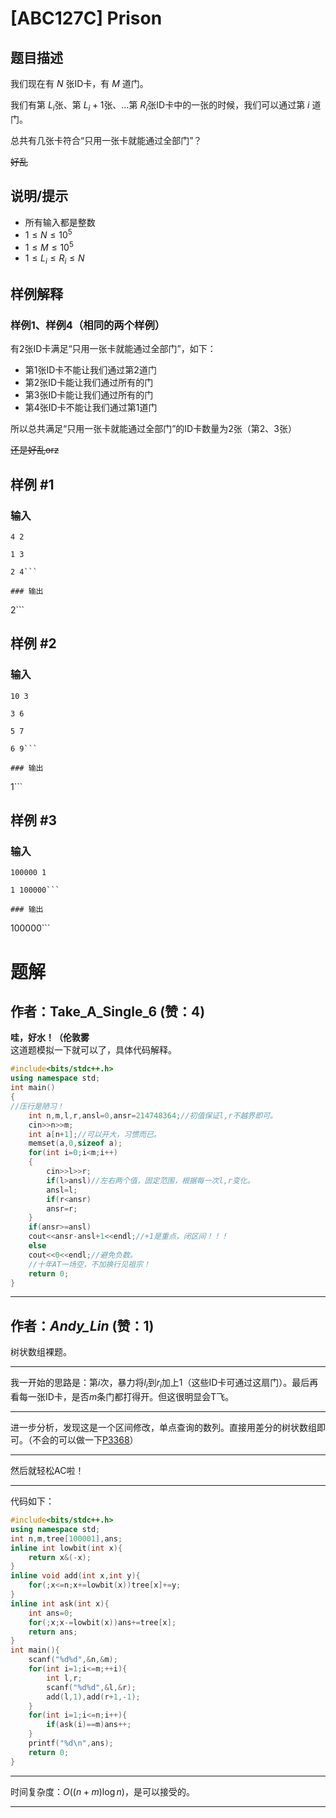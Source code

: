 # [ABC127C] Prison

## 题目描述

我们现在有 $N$ 张ID卡，有 $M$ 道门。

我们有第 $L_i$张、第 $L_i+1$张、…第 $R_i$张ID卡中的一张的时候，我们可以通过第 $i$ 道门。

总共有几张卡符合“只用一张卡就能通过全部门”？

~~好乱~~

## 说明/提示

- 所有输入都是整数
- $1\le N\le 10^5$
- $1\le M\le 10^5$
- $1\le L_i\le R_i\le N$

## 样例解释

### 样例1、样例4（相同的两个样例）

有2张ID卡满足“只用一张卡就能通过全部门”，如下：

- 第1张ID卡不能让我们通过第2道门
- 第2张ID卡能让我们通过所有的门
- 第3张ID卡能让我们通过所有的门
- 第4张ID卡不能让我们通过第1道门

所以总共满足“只用一张卡就能通过全部门”的ID卡数量为2张（第2、3张）

~~还是好乱orz~~

## 样例 #1

### 输入

```
4 2
1 3
2 4```

### 输出

```
2```

## 样例 #2

### 输入

```
10 3
3 6
5 7
6 9```

### 输出

```
1```

## 样例 #3

### 输入

```
100000 1
1 100000```

### 输出

```
100000```

# 题解

## 作者：Take_A_Single_6 (赞：4)

**哇，好水！（伦敦雾**  
这道题模拟一下就可以了，具体代码解释。  
```cpp
#include<bits/stdc++.h>
using namespace std;
int main()
{
//压行是陋习！
    int n,m,l,r,ansl=0,ansr=214748364;//初值保证l,r不越界即可。
    cin>>n>>m;
    int a[n+1];//可以开大，习惯而已。
    memset(a,0,sizeof a);
    for(int i=0;i<m;i++)
    {
    	cin>>l>>r;
    	if(l>ansl)//左右两个值，固定范围，根据每一次l,r变化。
    	ansl=l;
    	if(r<ansr)
    	ansr=r;
    }
    if(ansr>=ansl)
    cout<<ansr-ansl+1<<endl;//+1是重点，闭区间！！！
    else 
    cout<<0<<endl;//避免负数。
    //十年AT一场空，不加换行见祖宗！
    return 0;
}
```

---

## 作者：_Andy_Lin_ (赞：1)

树状数组裸题。

------------
我一开始的思路是：第$i$次，暴力将$l_i$到$r_i$加上$1$（这些ID卡可通过这扇门）。最后再看每一张ID卡，是否$m$条门都打得开。但这很明显会T飞。

------------
进一步分析，发现这是一个区间修改，单点查询的数列。直接用差分的树状数组即可。（不会的可以做一下[P3368](https://www.luogu.com.cn/problem/P3368)）

------------
然后就轻松AC啦！

------------
代码如下：
```cpp
#include<bits/stdc++.h>
using namespace std;
int n,m,tree[100001],ans;
inline int lowbit(int x){
    return x&(-x);
}
inline void add(int x,int y){
    for(;x<=n;x+=lowbit(x))tree[x]+=y;
}
inline int ask(int x){
    int ans=0;
    for(;x;x-=lowbit(x))ans+=tree[x];
    return ans;
}
int main(){
    scanf("%d%d",&n,&m);
    for(int i=1;i<=m;++i){
        int l,r;
        scanf("%d%d",&l,&r);
        add(l,1),add(r+1,-1);
    }
    for(int i=1;i<=n;i++){
        if(ask(i)==m)ans++;
    }
    printf("%d\n",ans);
    return 0;
}
```
----------------
时间复杂度：$O((n+m)\log n)$，是可以接受的。

---

